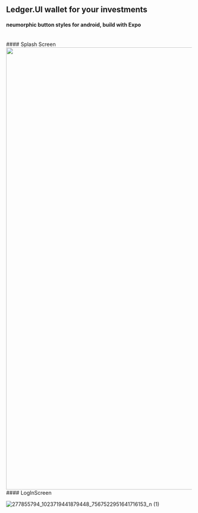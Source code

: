 ﻿## Ledger.UI wallet for your investments  
 #### neumorphic button styles for android, build with Expo  
 
 </br>
 #### Splash Screen 


<img src="https://user-images.githubusercontent.com/62243649/162206032-ffc936ae-9163-4c04-9798-52d90f0f1ac1.png" width="600" height="1200">
</br>
#### LogInScreen

![277855794_1023719441879448_7567522951641716153_n (1)](https://user-images.githubusercontent.com/62243649/162206039-cabf1317-7a0b-430b-bba8-90f1d125ff9e.png )

